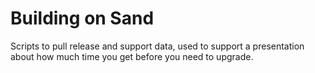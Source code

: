 # Building on Sand

Scripts to pull release and support data, used to support a presentation about how much time you get before you need to upgrade.




